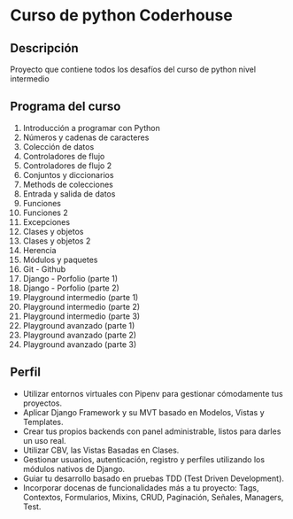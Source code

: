 # Curso de python Coderhouse

## Descripción

Proyecto que contiene todos los desafíos del curso de python nivel intermedio

## Programa del curso

1. Introducción a programar con Python
2. Números y cadenas de caracteres
3. Colección de datos
4. Controladores de flujo
5. Controladores de flujo 2
6. Conjuntos y diccionarios
7. Methods de colecciones
8. Entrada y salida de datos
9. Funciones
10. Funciones 2
11. Excepciones
12. Clases y objetos
13. Clases y objetos 2
14. Herencia
15. Módulos y paquetes
16. Git - Github
17. Django - Porfolio (parte 1)
18. Django - Porfolio (parte 2)
19. Playground intermedio (parte 1)
20. Playground intermedio (parte 2)
21. Playground intermedio (parte 3)
22. Playground avanzado (parte 1)
23. Playground avanzado (parte 2)
24. Playground avanzado (parte 3)

## Perfil

- Utilizar entornos virtuales con Pipenv para gestionar cómodamente tus
proyectos.
- Aplicar Django Framework y su MVT basado en Modelos, Vistas y
Templates.
- Crear tus propios backends con panel administrable, listos para darles un
uso real.
- Utilizar CBV, las Vistas Basadas en Clases.
- Gestionar usuarios, autenticación, registro y perfiles utilizando los módulos
nativos de Django.
- Guiar tu desarrollo basado en pruebas TDD (Test Driven Development).
- Incorporar docenas de funcionalidades más a tu proyecto: Tags,
Contextos, Formularios, Mixins, CRUD, Paginación, Señales, Managers, Test.
